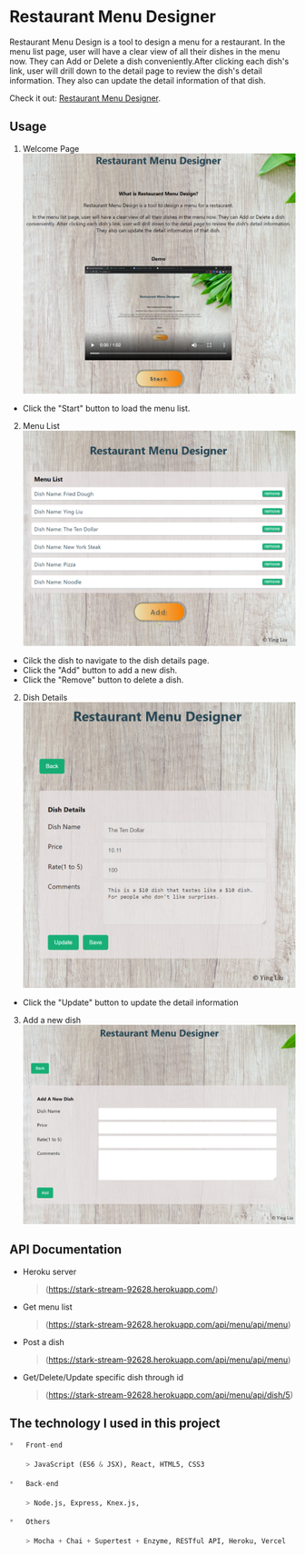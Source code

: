 # Restaurant Menu Designer

Restaurant Menu Design is a tool to design a menu for a restaurant.
In the menu list page, user will have a clear view of all their dishes in the menu now. They can Add or Delete a dish conveniently.After clicking each dish's link, user will drill down to the detail page to review the dish's detail information. They also can update the detail information of that dish.

Check it out: [Restaurant Menu Designer](https://rental-property-notebook-master-johnakhilomen.vercel.app/).

## Usage
1. Welcome Page
![Welcome page](/src/images/Welcome.png)
-   Click the "Start" button to load the menu list.

2. Menu List
![Menu List](/src/images/MenuList.png)
-   Cilck the dish to navigate to the dish details page.
-   Click the "Add" button to add a new dish.
-   Click the "Remove" button to delete a dish.

2. Dish Details
![Dish Details](/src/images/DishDetail.png)
-   Click the "Update" button to update the detail information

3. Add a new dish
![Add a new dish](/src/images/add.png)

## API Documentation
-   Heroku server
    > (https://stark-stream-92628.herokuapp.com/)
-   Get menu list
    > (https://stark-stream-92628.herokuapp.com/api/menu/api/menu)
-   Post a dish
    > (https://stark-stream-92628.herokuapp.com/api/menu/api/menu)
-   Get/Delete/Update specific dish through id
    > (https://stark-stream-92628.herokuapp.com/api/menu/api/dish/5)

## The technology I used in this project
```python
*   Front-end

    > JavaScript (ES6 & JSX), React, HTML5, CSS3

*   Back-end

    > Node.js, Express, Knex.js,  

*   Others

    > Mocha + Chai + Supertest + Enzyme, RESTful API, Heroku, Vercel

```
